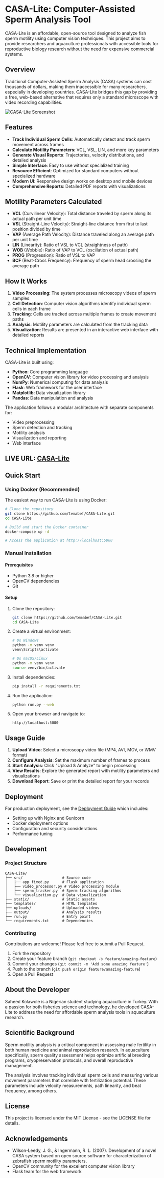 ﻿# CASA-Lite: Computer-Assisted Sperm Analysis Tool

CASA-Lite is an affordable, open-source tool designed to analyze fish sperm motility using computer vision techniques. This project aims to provide researchers and aquaculture professionals with accessible tools for reproductive biology research without the need for expensive commercial systems.

## Overview

Traditional Computer-Assisted Sperm Analysis (CASA) systems can cost thousands of dollars, making them inaccessible for many researchers, especially in developing countries. CASA-Lite bridges this gap by providing a free, web-based alternative that requires only a standard microscope with video recording capabilities.

![CASA-Lite Screenshot](static/images/screenshot.svg)

## Features

- **Track Individual Sperm Cells**: Automatically detect and track sperm movement across frames
- **Calculate Motility Parameters**: VCL, VSL, LIN, and more key parameters
- **Generate Visual Reports**: Trajectories, velocity distributions, and detailed analysis
- **Simple Interface**: Easy to use without specialized training
- **Resource Efficient**: Optimized for standard computers without specialized hardware
- **Modern UI**: Responsive design works on desktop and mobile devices
- **Comprehensive Reports**: Detailed PDF reports with visualizations

## Motility Parameters Calculated

- **VCL** (Curvilinear Velocity): Total distance traveled by sperm along its actual path per unit time
- **VSL** (Straight-Line Velocity): Straight-line distance from first to last position divided by time
- **VAP** (Average Path Velocity): Distance traveled along an average path per unit time
- **LIN** (Linearity): Ratio of VSL to VCL (straightness of path)
- **WOB** (Wobble): Ratio of VAP to VCL (oscillation of actual path)
- **PROG** (Progression): Ratio of VSL to VAP
- **BCF** (Beat-Cross Frequency): Frequency of sperm head crossing the average path

## How It Works

1. **Video Processing**: The system processes microscopy videos of sperm samples
2. **Cell Detection**: Computer vision algorithms identify individual sperm cells in each frame
3. **Tracking**: Cells are tracked across multiple frames to create movement paths
4. **Analysis**: Motility parameters are calculated from the tracking data
5. **Visualization**: Results are presented in an interactive web interface with detailed reports

## Technical Implementation

CASA-Lite is built using:
- **Python**: Core programming language
- **OpenCV**: Computer vision library for video processing and analysis
- **NumPy**: Numerical computing for data analysis
- **Flask**: Web framework for the user interface
- **Matplotlib**: Data visualization library
- **Pandas**: Data manipulation and analysis

The application follows a modular architecture with separate components for:
- Video preprocessing
- Sperm detection and tracking
- Motility analysis
- Visualization and reporting
- Web interface

## LIVE URL: [CASA-Lite](https://casa-lite.onrender.com/) 
## Quick Start

### Using Docker (Recommended)

The easiest way to run CASA-Lite is using Docker:

```bash
# Clone the repository
git clone https://github.com/temabef/CASA-Lite.git
cd CASA-Lite

# Build and start the Docker container
docker-compose up -d

# Access the application at http://localhost:5000
```

### Manual Installation

#### Prerequisites

- Python 3.8 or higher
- OpenCV dependencies
- Git

#### Setup

1. Clone the repository:
   ```bash
   git clone https://github.com/temabef/CASA-Lite.git
   cd CASA-Lite
   ```

2. Create a virtual environment:
   ```bash
   # On Windows
   python -m venv venv
   venv\Scripts\activate
   
   # On macOS/Linux
   python -m venv venv
   source venv/bin/activate
   ```

3. Install dependencies:
   ```bash
   pip install -r requirements.txt
   ```

4. Run the application:
   ```bash
   python run.py --web
   ```

5. Open your browser and navigate to:
   ```
   http://localhost:5000
   ```

## Usage Guide

1. **Upload Video**: Select a microscopy video file (MP4, AVI, MOV, or WMV format)
2. **Configure Analysis**: Set the maximum number of frames to process
3. **Start Analysis**: Click "Upload & Analyze" to begin processing
4. **View Results**: Explore the generated report with motility parameters and visualizations
5. **Download Report**: Save or print the detailed report for your records

## Deployment

For production deployment, see the [Deployment Guide](DEPLOYMENT.md) which includes:

- Setting up with Nginx and Gunicorn
- Docker deployment options
- Configuration and security considerations
- Performance tuning

## Development

### Project Structure

```
CASA-Lite/
├── src/                  # Source code
│   ├── app_fixed.py      # Flask application
│   ├── video_processor.py # Video processing module
│   ├── sperm_tracker.py  # Sperm tracking algorithms
│   └── visualization.py  # Data visualization
├── static/               # Static assets
├── templates/            # HTML templates
├── uploads/              # Uploaded videos
├── output/               # Analysis results
├── run.py                # Entry point
└── requirements.txt      # Dependencies
```

### Contributing

Contributions are welcome! Please feel free to submit a Pull Request.

1. Fork the repository
2. Create your feature branch (`git checkout -b feature/amazing-feature`)
3. Commit your changes (`git commit -m 'Add some amazing feature'`)
4. Push to the branch (`git push origin feature/amazing-feature`)
5. Open a Pull Request

## About the Developer

Saheed Kolawole is a Nigerian student studying aquaculture in Turkey. With a passion for both fisheries science and technology, he developed CASA-Lite to address the need for affordable sperm analysis tools in aquaculture research.

## Scientific Background

Sperm motility analysis is a critical component in assessing male fertility in both human medicine and animal reproduction research. In aquaculture specifically, sperm quality assessment helps optimize artificial breeding programs, cryopreservation protocols, and overall reproductive management.

The analysis involves tracking individual sperm cells and measuring various movement parameters that correlate with fertilization potential. These parameters include velocity measurements, path linearity, and beat frequency, among others.

## License

This project is licensed under the MIT License - see the LICENSE file for details.

## Acknowledgements

- Wilson-Leedy, J. G., & Ingermann, R. L. (2007). Development of a novel CASA system based on open source software for characterization of zebrafish sperm motility parameters.
- OpenCV community for the excellent computer vision library
- Flask team for the web framework
